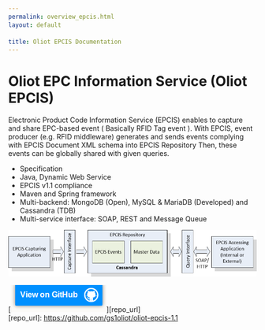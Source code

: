 ```yaml
---
permalink: overview_epcis.html
layout: default

title: Oliot EPCIS Documentation
---
```


Oliot EPC Information Service (Oliot EPCIS)
===========================================
Electronic Product Code Information Service (EPCIS) enables to capture and share EPC-based event ( Basically RFID Tag event ). With EPCIS, event producer (e.g. RFID middleware) generates and sends events complying with EPCIS Document XML schema into EPCIS Repository Then, these events can be globally shared with given queries.

* Specification
 * Java, Dynamic Web Service
 * EPCIS v1.1 compliance
 * Maven and Spring framework
 * Multi-backend: MongoDB (Open), MySQL & MariaDB (Developed) and Cassandra (TDB)
 * Multi-service interface: SOAP, REST and Message Queue


![thumbnail](images/epcis-pics/EPCIS_Architecture.png)

[![thumbnail](images/viewon.png)][repo_url]  
[repo_url]: https://github.com/gs1oliot/oliot-epcis-1.1
